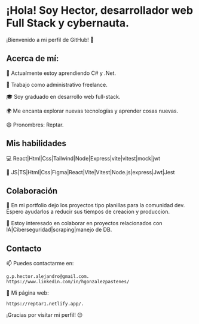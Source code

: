 # ¡Hola! Soy Hector, desarrollador web Full Stack y cybernauta.

¡Bienvenido a mi perfil de GitHub! 👋

## Acerca de mí:

🌱 Actualmente estoy aprendiendo C# y .Net.

💼 Trabajo como administrativo freelance.

🎓 Soy graduado en desarrollo web full-stack.

🌍 Me encanta explorar nuevas tecnologías y aprender cosas nuevas.

😄 Pronombres: Reptar.

## Mis habilidades

💻 React|Html|Css|Tailwind|Node|Express|vite|vitest|mock|jwt

🚀 JS|TS|Html|Css|Figma|React|Vite|Vitest|Node.js|express|Jwt|Jest

## Colaboración

🤟 En mi portfolio dejo los proyectos tipo planillas para la comunidad dev. Espero ayudarlos a reducir 
   sus tiempos de creacion y produccion.
   
👯 Estoy interesado en colaborar en proyectos relacionados con IA|Ciberseguridad|scraping|manejo de DB.


## Contacto

📫 Puedes contactarme en: 

    g.p.hector.alejandro@gmail.com.
    https://www.linkedin.com/in/hgonzalezpastenes/

🔗 Mi página web: 
    
    https://reptar1.netlify.app/.



¡Gracias por visitar mi perfil! 😊

